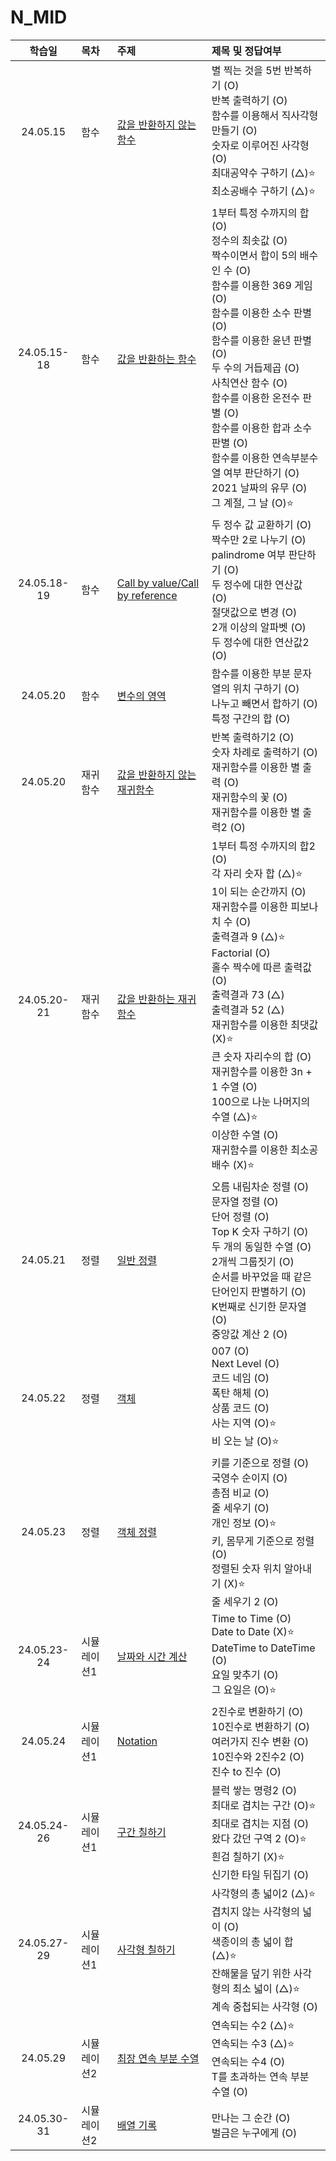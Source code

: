 # N_MID

|   학습일    | 목차        | 주제                                                                           | 제목 및 정답여부                                                                                                                                                                                                                                                                                                                                                                                                                 |
| :---------: | :---------- | :----------------------------------------------------------------------------- | :------------------------------------------------------------------------------------------------------------------------------------------------------------------------------------------------------------------------------------------------------------------------------------------------------------------------------------------------------------------------------------------------------------------------------- |
|  24.05.15   | 함수        | [값을 반환하지 않는 함수](./함수/값을%20반환하지%20않는%20함수.js)             | 별 찍는 것을 5번 반복하기 (O)<br>반복 출력하기 (O)<br>함수를 이용해서 직사각형 만들기 (O)<br>숫자로 이루어진 사각형 (O)<br>최대공약수 구하기 (△)⭐️<br>최소공배수 구하기 (△)⭐️                                                                                                                                                                                                                                                  |
| 24.05.15-18 | 함수        | [값을 반환하는 함수](./함수/값을%20반환하는%20함수.js)                         | 1부터 특정 수까지의 합 (O)<br>정수의 최솟값 (O)<br>짝수이면서 합이 5의 배수인 수 (O)<br>함수를 이용한 369 게임 (O)<br>함수를 이용한 소수 판별 (O)<br>함수를 이용한 윤년 판별 (O)<br>두 수의 거듭제곱 (O)<br>사칙연산 함수 (O)<br>함수를 이용한 온전수 판별 (O)<br>함수를 이용한 합과 소수 판별 (O)<br>함수를 이용한 연속부분수열 여부 판단하기 (O)<br>2021 날짜의 유무 (O)<br>그 계절, 그 날 (O)⭐️                              |
| 24.05.18-19 | 함수        | [Call by value/Call by reference](./함수/Call%20by%20something.js)             | 두 정수 값 교환하기 (O)<br>짝수만 2로 나누기 (O)<br>palindrome 여부 판단하기 (O)<br>두 정수에 대한 연산값 (O)<br>절댓값으로 변경 (O)<br>2개 이상의 알파벳 (O)<br>두 정수에 대한 연산값2 (O)                                                                                                                                                                                                                                      |
|  24.05.20   | 함수        | [변수의 영역](./함수/변수의%20영역.js)                                         | 함수를 이용한 부분 문자열의 위치 구하기 (O)<br>나누고 빼면서 합하기 (O)<br>특정 구간의 합 (O)                                                                                                                                                                                                                                                                                                                                    |
|  24.05.20   | 재귀함수    | [값을 반환하지 않는 재귀함수](./재귀함수/값을%20반환하지%20않는%20재귀함수.js) | 반복 출력하기2 (O)<br>숫자 차례로 출력하기 (O)<br>재귀함수를 이용한 별 출력 (O)<br>재귀함수의 꽃 (O)<br>재귀함수를 이용한 별 출력2 (O)                                                                                                                                                                                                                                                                                           |
| 24.05.20-21 | 재귀함수    | [값을 반환하는 재귀함수](./재귀함수/값을%20반환하는%20재귀함수.js)             | 1부터 특정 수까지의 합2 (O)<br>각 자리 숫자 합 (△)⭐️<br>1이 되는 순간까지 (O)<br>재귀함수를 이용한 피보나치 수 (O)<br>출력결과 9 (△)⭐️<br>Factorial (O)<br>홀수 짝수에 따른 출력값 (O)<br>출력결과 73 (△)<br>출력결과 52 (△)<br>재귀함수를 이용한 최댓값 (X)⭐️<br>큰 숫자 자리수의 합 (O)<br>재귀함수를 이용한 3n + 1 수열 (O)<br>100으로 나눈 나머지의 수열 (△)⭐️<br>이상한 수열 (O)<br>재귀함수를 이용한 최소공배수 (X)⭐️ |
|  24.05.21   | 정렬        | [일반 정렬](./정렬/일반%20정렬.js)                                             | 오름 내림차순 정렬 (O)<br>문자열 정렬 (O)<br>단어 정렬 (O)<br>Top K 숫자 구하기 (O)<br>두 개의 동일한 수열 (O)<br>2개씩 그룹짓기 (O)<br>순서를 바꾸었을 때 같은 단어인지 판별하기 (O)<br>K번째로 신기한 문자열 (O)<br>중앙값 계산 2 (O)                                                                                                                                                                                          |
|  24.05.22   | 정렬        | [객체](./정렬/객체.js)                                                         | 007 (O) <br>Next Level (O)<br>코드 네임 (O)<br>폭탄 해체 (O)<br>상품 코드 (O)<br>사는 지역 (O)⭐️<br>비 오는 날 (O)⭐️                                                                                                                                                                                                                                                                                                           |
|  24.05.23   | 정렬        | [객체 정렬](./정렬/객체%20정렬.js)                                             | 키를 기준으로 정렬 (O)<br>국영수 순이지 (O)<br>총점 비교 (O)<br>줄 세우기 (O)<br>개인 정보 (O)⭐️<br>키, 몸무게 기준으로 정렬 (O)<br>정렬된 숫자 위치 알아내기 (X)⭐️<br>줄 세우기 2 (O)                                                                                                                                                                                                                                         |
| 24.05.23-24 | 시뮬레이션1 | [날짜와 시간 계산](./시뮬레이션1/날짜와%20시간%20계산.js)                      | Time to Time (O)<br>Date to Date (X)⭐️<br>DateTime to DateTime (O)<br>요일 맞추기 (O)<br>그 요일은 (O)⭐️                                                                                                                                                                                                                                                                                                                       |
|  24.05.24   | 시뮬레이션1 | [Notation](./시뮬레이션1/Notation.js)                                          | 2진수로 변환하기 (O)<br>10진수로 변환하기 (O)<br>여러가지 진수 변환 (O)<br>10진수와 2진수2 (O)<br>진수 to 진수 (O)                                                                                                                                                                                                                                                                                                               |
| 24.05.24-26 | 시뮬레이션1 | [구간 칠하기](./시뮬레이션1/구간%20칠하기.js)                                  | 블럭 쌓는 명령2 (O)<br>최대로 겹치는 구간 (O)⭐️<br>최대로 겹치는 지점 (O)<br>왔다 갔던 구역 2 (O)⭐️<br>흰검 칠하기 (X)⭐️<br>신기한 타일 뒤집기 (O)                                                                                                                                                                                                                                                                            |
| 24.05.27-29 | 시뮬레이션1 | [사각형 칠하기](./시뮬레이션1/사각형%20칠하기.js)                              | 사각형의 총 넓이2 (△)⭐️<br>겹치지 않는 사각형의 넓이 (O)<br>색종이의 총 넓이 합 (△)⭐️<br>잔해물을 덮기 위한 사각형의 최소 넓이 (△)⭐️<br>계속 중첩되는 사각형 (O)                                                                                                                                                                                                                                                              |
|  24.05.29   | 시뮬레이션2 | [최장 연속 부분 수열](./시뮬레이션2/최장%20연속%20부분%20수열.js)              | 연속되는 수2 (△)⭐️<br>연속되는 수3 (△)⭐️<br>연속되는 수4 (O)<br>T를 초과하는 연속 부분 수열 (O)                                                                                                                                                                                                                                                                                                                                |
| 24.05.30-31 | 시뮬레이션2 | [배열 기록](./시뮬레이션2/배열%20기록.js)                                      | 만나는 그 순간 (O)<br>벌금은 누구에게 (O)<br>                                                                                                                                                                                                                                                                                                                                                                                    |
